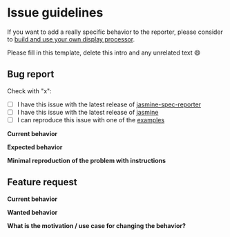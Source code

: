# Issue guidelines

If you want to add a really specific behavior to the reporter, please consider to [build and use your own display processor](https://github.com/bcaudan/jasmine-spec-reporter/blob/master/docs/customize-output.md).

Please fill in this template, delete this intro and any unrelated text :smile:

## Bug report

Check with "x":

- [ ] I have this issue with the latest release of [jasmine-spec-reporter](https://github.com/bcaudan/jasmine-spec-reporter/releases)
- [ ] I have this issue with the latest release of [jasmine](https://github.com/jasmine/jasmine/releases)
- [ ] I can reproduce this issue with one of the [examples](https://github.com/bcaudan/jasmine-spec-reporter/tree/master/examples)

**Current behavior**

**Expected behavior**

**Minimal reproduction of the problem with instructions**


## Feature request

**Current behavior**

**Wanted behavior**

**What is the motivation / use case for changing the behavior?**
